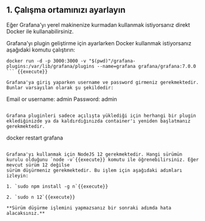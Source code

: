 ## 1. Çalışma ortamınızı ayarlayın

Eğer Grafana'yı yerel makinenize kurmadan kullanmak istiyorsanız direkt Docker ile kullanabilirsiniz.

Grafana'yı plugin geliştirme için ayarlarken Docker kullanmak istiyorsanız aşağıdaki komutu çalıştırın:

```
docker run -d -p 3000:3000 -v "$(pwd)"/grafana-plugins:/var/lib/grafana/plugins --name=grafana grafana/grafana:7.0.0
``` {{execute}}

Grafana'ya giriş yaparken username ve password girmeniz gerekmektedir. Bunlar varsayılan olarak şu şekildedir:

```
Email or username: admin
Password: admin
```

Grafana pluginleri sadece açılışta yüklediği için herhangi bir plugin eklediğinizde ya da kaldırdığınızda container'ı yeniden başlatmanız gerekmektedir.

```
docker restart grafana
``` {{execute}}

Grafana'yı kullanmak için NodeJS 12 gerekmektedir. Hangi sürümün kurulu olduğunu `node -v`{{execute}} komutu ile öğrenebilirsiniz. Eğer mevcut sürüm 12 değilse
sürüm düşürmeniz gerekmektedir. Bu işlem için aşağıdaki adımları izleyin:

1. `sudo npm install -g n`{{execute}}

2. `sudo n 12`{{execute}}

**Sürüm düşürme işlemini yapmazsanız bir sonraki adımda hata alacaksınız.**
